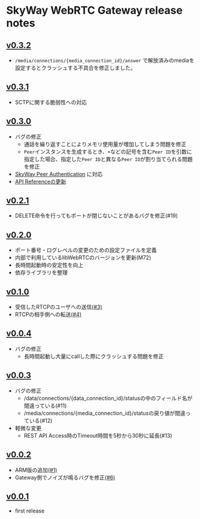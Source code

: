# SkyWay WebRTC Gateway release notes

## [v0.3.2](https://github.com/skyway/skyway-webrtc-gateway/releases/tag/0.3.2)

- `/media/connections/{media_connection_id}/answer` で解放済みのmediaを設定するとクラッシュする不具合を修正しました。

## [v0.3.1](https://github.com/skyway/skyway-webrtc-gateway/releases/tag/0.3.1)

- SCTPに関する脆弱性への対応

## [v0.3.0](https://github.com/skyway/skyway-webrtc-gateway/releases/tag/0.3.0)

- バグの修正
  - 通話を繰り返すことによりメモリ使用量が増加してしまう問題を修正
  - `Peer`インスタンスを生成するとき、`+`などの記号を含む`Peer ID`を引数に指定した場合、指定した`Peer ID`と異なる`Peer ID`が割り当てられる問題を修正
- [SkyWay Peer Authentication](https://github.com/skyway/skyway-peer-authentication-samples) に対応
- [API Referenceの更新](http://35.200.46.204/)

## [v0.2.1](https://github.com/skyway/skyway-webrtc-gateway/releases/tag/0.2.1)

- DELETE命令を行ってもポートが閉じないことがあるバグを修正(#19)

## [v0.2.0](https://github.com/skyway/skyway-webrtc-gateway/releases/tag/0.2.0)

- ポート番号・ログレベルの変更のための設定ファイルを定義
- 内部で利用しているlibWebRTCのバージョンを更新(M72)
- 長時間起動時の安定性を向上
- 依存ライブラリを整理

## [v0.1.0](https://github.com/skyway/skyway-webrtc-gateway/releases/tag/0.1.0)

- 受信したRTCPのユーザへの送信[(#3)](https://github.com/skyway/skyway-webrtc-gateway/issues/3)
- RTCPの相手側への転送[(#4)](https://github.com/skyway/skyway-webrtc-gateway/issues/4)

## [v0.0.4](https://github.com/skyway/skyway-webrtc-gateway/releases/tag/0.0.4)

- バグの修正
  - 長時間起動し大量にcallした際にクラッシュする問題を修正

## [v0.0.3](https://github.com/skyway/skyway-webrtc-gateway/releases/tag/0.0.3)

- バグの修正
  - /data/connections/{data_connection_id}/statusの中のフィールド名が間違っている(#11)
  - /media/connections/{media_connection_id}/statusの戻り値が間違っている(#12)
- 軽微な変更
  - REST API Access時のTimeout時間を5秒から30秒に延長(#13)

## [v0.0.2](https://github.com/skyway/skyway-webrtc-gateway/releases/tag/0.0.2)

- ARM版の追加[(#1)](https://github.com/skyway/skyway-webrtc-gateway/issues/1)
- Gateway側でノイズが鳴るバグを修正[(#6)](https://github.com/skyway/skyway-webrtc-gateway/issues/6)

## [v0.0.1](https://github.com/skyway/skyway-webrtc-gateway/releases/tag/0.0.1)

- first release
